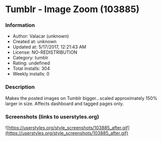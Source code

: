 # Tumblr - Image Zoom (103885)

### Information
- Author: Valacar (unknown)
- Created at: unknown
- Updated at: 5/17/2017, 12:21:43 AM
- License: NO-REDISTRIBUTION
- Category: tumblr
- Rating: undefined
- Total installs: 304
- Weekly installs: 0


### Description
Makes the posted images on Tumblr bigger...scaled approximately 150% larger in size.  Affects dashboard and tagged pages only.


### Screenshots (links to userstyles.org)
![https://userstyles.org/style_screenshots/103885_after.gif](https://userstyles.org/style_screenshots/103885_after.gif)


